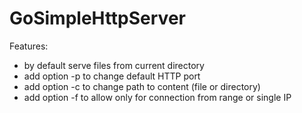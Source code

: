 # GoSimpleHttpServer

Features:
 - by default serve files from current directory
 - add option -p to change default HTTP port
 - add option -c to change path to content (file or directory)
 - add option -f to allow only for connection from range or single IP
 
